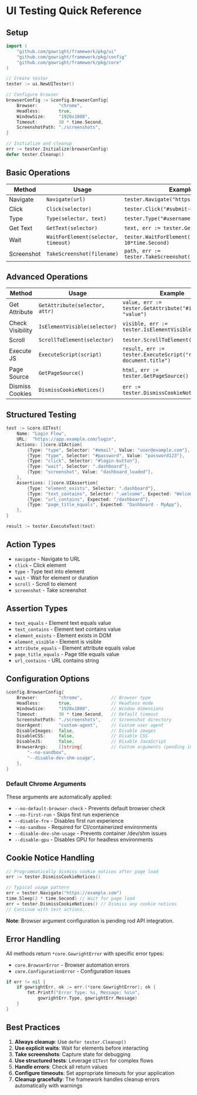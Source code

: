 # UI Testing Quick Reference

## Setup

```go
import (
    "github.com/gowright/framework/pkg/ui"
    "github.com/gowright/framework/pkg/config"
    "github.com/gowright/framework/pkg/core"
)

// Create tester
tester := ui.NewUITester()

// Configure browser
browserConfig := &config.BrowserConfig{
    Browser:        "chrome",
    Headless:       true,
    WindowSize:     "1920x1080",
    Timeout:        30 * time.Second,
    ScreenshotPath: "./screenshots",
}

// Initialize and cleanup
err := tester.Initialize(browserConfig)
defer tester.Cleanup()
```

## Basic Operations

| Method | Usage | Example |
|--------|-------|---------|
| Navigate | `Navigate(url)` | `tester.Navigate("https://example.com")` |
| Click | `Click(selector)` | `tester.Click("#submit-btn")` |
| Type | `Type(selector, text)` | `tester.Type("#username", "admin")` |
| Get Text | `GetText(selector)` | `text, err := tester.GetText(".title")` |
| Wait | `WaitForElement(selector, timeout)` | `tester.WaitForElement(".loading", 10*time.Second)` |
| Screenshot | `TakeScreenshot(filename)` | `path, err := tester.TakeScreenshot("test")` |

## Advanced Operations

| Method | Usage | Example |
|--------|-------|---------|
| Get Attribute | `GetAttribute(selector, attr)` | `value, err := tester.GetAttribute("#input", "value")` |
| Check Visibility | `IsElementVisible(selector)` | `visible, err := tester.IsElementVisible("#modal")` |
| Scroll | `ScrollToElement(selector)` | `tester.ScrollToElement("#footer")` |
| Execute JS | `ExecuteScript(script)` | `result, err := tester.ExecuteScript("return document.title")` |
| Page Source | `GetPageSource()` | `html, err := tester.GetPageSource()` |
| Dismiss Cookies | `DismissCookieNotices()` | `err := tester.DismissCookieNotices()` |

## Structured Testing

```go
test := &core.UITest{
    Name: "Login Flow",
    URL:  "https://app.example.com/login",
    Actions: []core.UIAction{
        {Type: "type", Selector: "#email", Value: "user@example.com"},
        {Type: "type", Selector: "#password", Value: "password123"},
        {Type: "click", Selector: "#login-button"},
        {Type: "wait", Selector: ".dashboard"},
        {Type: "screenshot", Value: "dashboard_loaded"},
    },
    Assertions: []core.UIAssertion{
        {Type: "element_exists", Selector: ".dashboard"},
        {Type: "text_contains", Selector: ".welcome", Expected: "Welcome"},
        {Type: "url_contains", Expected: "/dashboard"},
        {Type: "page_title_equals", Expected: "Dashboard - MyApp"},
    },
}

result := tester.ExecuteTest(test)
```

## Action Types

- `navigate` - Navigate to URL
- `click` - Click element
- `type` - Type text into element  
- `wait` - Wait for element or duration
- `scroll` - Scroll to element
- `screenshot` - Take screenshot

## Assertion Types

- `text_equals` - Element text equals value
- `text_contains` - Element text contains value
- `element_exists` - Element exists in DOM
- `element_visible` - Element is visible
- `attribute_equals` - Element attribute equals value
- `page_title_equals` - Page title equals value
- `url_contains` - URL contains string

## Configuration Options

```go
&config.BrowserConfig{
    Browser:        "chrome",           // Browser type
    Headless:       true,               // Headless mode
    WindowSize:     "1920x1080",        // Window dimensions
    Timeout:        30 * time.Second,   // Default timeout
    ScreenshotPath: "./screenshots",    // Screenshot directory
    UserAgent:      "custom-agent",     // Custom user agent
    DisableImages:  false,              // Disable images
    DisableCSS:     false,              // Disable CSS
    DisableJS:      false,              // Disable JavaScript
    BrowserArgs:    []string{           // Custom arguments (pending implementation)
        "--no-sandbox",
        "--disable-dev-shm-usage",
    },
}
```

### Default Chrome Arguments

These arguments are automatically applied:
- `--no-default-browser-check` - Prevents default browser check
- `--no-first-run` - Skips first run experience  
- `--disable-fre` - Disables first run experience
- `--no-sandbox` - Required for CI/containerized environments
- `--disable-dev-shm-usage` - Prevents container /dev/shm issues
- `--disable-gpu` - Disables GPU for headless environments

## Cookie Notice Handling

```go
// Programmatically dismiss cookie notices after page load
err := tester.DismissCookieNotices()

// Typical usage pattern
err = tester.Navigate("https://example.com")
time.Sleep(2 * time.Second) // Wait for page load
err = tester.DismissCookieNotices() // Dismiss any cookie notices
// Continue with test actions...
```

**Note**: Browser argument configuration is pending rod API integration.

## Error Handling

All methods return `*core.GowrightError` with specific error types:
- `core.BrowserError` - Browser automation errors
- `core.ConfigurationError` - Configuration issues

```go
if err != nil {
    if gowrightErr, ok := err.(*core.GowrightError); ok {
        fmt.Printf("Error Type: %s, Message: %s\n", 
            gowrightErr.Type, gowrightErr.Message)
    }
}
```

## Best Practices

1. **Always cleanup**: Use `defer tester.Cleanup()`
2. **Use explicit waits**: Wait for elements before interacting
3. **Take screenshots**: Capture state for debugging
4. **Use structured tests**: Leverage `UITest` for complex flows
5. **Handle errors**: Check all return values
6. **Configure timeouts**: Set appropriate timeouts for your application
7. **Cleanup gracefully**: The framework handles cleanup errors automatically with warnings